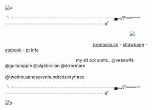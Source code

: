 ![x](https://static.wikia.nocookie.net/hazbinhotel/images/4/4f/HHs2e1_Vox_loves_his_shark.png/revision/latest/scale-to-width-down/1000?cb=20251030172602)


╰ ・┄┄┄┄┄┄┄┄┄┄┄┄┄┄┄┄┄┄┄┄┄┄┄ ▄︻デ══━一 ┄┄┄┄┄┄┄┄┄┄┄┄┄┄┄┄┄┄┄┄┄┄┄ ɞ˚

　　　　 ​　　　　 ​　　　　　　　　　　 ​　　　　　　　 ​　　　![](https://komarev.com/ghpvc/?username=1xdoee&color=334116&style=plastic&label=cuties)


　　　　 ​　　　　　　　　　　 ​　　　　　　[pronouns.cc](https://pronouns.cc/@EXR-P) - [strawpage](https://1xdoee.straw.page/) - [atabook](https://1xdoe.atabook.org/) - [pt info](https://rentry.co/suicide_parade)

     
　　　　 ​　　　　　　　　　　 ​　　my alt accounts.. @veeswife @guitarapple @algebralian @errormare 　　　　　　　　　　　　　　　　　　　　　@twothousandsevenhundredsixtythree

╰ ・┄┄┄┄┄┄┄┄┄┄┄┄┄┄┄┄┄┄┄┄┄┄┄ ▄︻デ══━一 ┄┄┄┄┄┄┄┄┄┄┄┄┄┄┄┄┄┄┄┄┄┄┄ ɞ˚


![x](https://static.wikia.nocookie.net/hazbinhotel/images/9/90/The_Vees_in_the_pilot_Ani.gif/revision/latest?cb=20240420200743)

